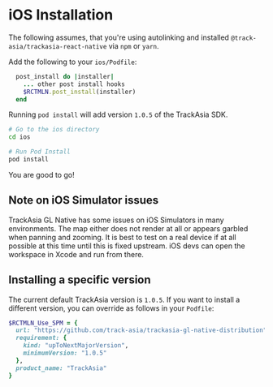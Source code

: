 # iOS Installation

The following assumes, that you're using autolinking and installed
`@track-asia/trackasia-react-native` via `npm` or `yarn`.

Add the following to your `ios/Podfile`:

```ruby
  post_install do |installer|
    ... other post install hooks
    $RCTMLN.post_install(installer)
  end
```

Running `pod install` will add version `1.0.5` of the TrackAsia SDK.

```sh
# Go to the ios directory
cd ios

# Run Pod Install
pod install
```

You are good to go!

## Note on iOS Simulator issues

TrackAsia GL Native has some issues on iOS Simulators in many
environments. The map either does not render at all or appears garbled when panning and zooming.
It is best to test on a real device if at all possible at this time
until this is fixed upstream. iOS devs can open the workspace in Xcode and run from there.

## Installing a specific version

The current default TrackAsia version is `1.0.5`.
If you want to install a different version, you can override as follows in
your `Podfile`:

```ruby
$RCTMLN_Use_SPM = {
  url: "https://github.com/track-asia/trackasia-gl-native-distribution",
  requirement: {
    kind: "upToNextMajorVersion",
    minimumVersion: "1.0.5"
  },
  product_name: "TrackAsia"
}
```
